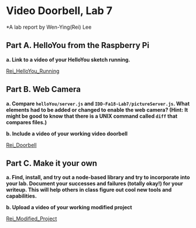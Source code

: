 # Video Doorbell, Lab 7

*A lab report by Wen-Ying(Rei) Lee

## Part A. HelloYou from the Raspberry Pi

**a. Link to a video of your HelloYou sketch running.**

[Rei_HelloYou_Running](//)

## Part B. Web Camera

**a. Compare `helloYou/server.js` and `IDD-Fa18-Lab7/pictureServer.js`. What elements had to be added or changed to enable the web camera? (Hint: It might be good to know that there is a UNIX command called `diff` that compares files.)**



**b. Include a video of your working video doorbell**

[Rei_Doorbell](//)

## Part C. Make it your own

**a. Find, install, and try out a node-based library and try to incorporate into your lab. Document your successes and failures (totally okay!) for your writeup. This will help others in class figure out cool new tools and capabilities.**



**b. Upload a video of your working modified project**

[Rei_Modified_Project](//)
